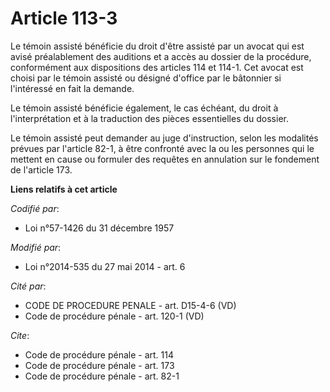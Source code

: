 # Article 113-3

Le témoin assisté bénéficie du droit d'être assisté par un avocat qui est avisé préalablement des auditions et a accès au
dossier de la procédure, conformément aux dispositions des articles 114 et 114-1. Cet avocat est choisi par le témoin assisté
ou désigné d'office par le bâtonnier si l'intéressé en fait la demande. 

Le témoin assisté bénéficie également, le cas échéant, du droit à l'interprétation et à la traduction des pièces essentielles
du dossier. 

Le témoin assisté peut demander au juge d'instruction, selon les modalités prévues par l'article 82-1, à être confronté avec
la ou les personnes qui le mettent en cause ou formuler des requêtes en annulation sur le fondement de l'article 173.

**Liens relatifs à cet article**

_Codifié par_:

  - Loi n°57-1426 du 31 décembre 1957

_Modifié par_:

  - Loi n°2014-535 du 27 mai 2014 - art. 6

_Cité par_:

  - CODE DE PROCEDURE PENALE - art. D15-4-6 (VD)
  - Code de procédure pénale - art. 120-1 (VD)

_Cite_:

  - Code de procédure pénale - art. 114
  - Code de procédure pénale - art. 173
  - Code de procédure pénale - art. 82-1
